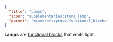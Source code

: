 ```json
{
  "title": "Lamps",
  "icon": "supplementaries:stone_lamp",
  "parent": "minecraft:group/functional_blocks"
}
```

**Lamps** are [functional blocks](^minecraft:group/functional_blocks) that emits light.